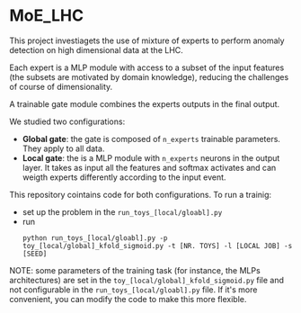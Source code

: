 # MoE_LHC
This project investiagets the use of mixture of experts to perform anomaly detection on high dimensional data at the LHC.

Each expert is a MLP module with access to a subset of the input features (the subsets are motivated by domain knowledge), reducing the challenges of course of dimensionality.

A trainable gate module combines the experts outputs in the final output.

We studied two configurations:
- **Global gate**: the gate is composed of `n_experts` trainable parameters. They apply to all data.
- **Local gate**: the is a MLP module with `n_experts` neurons in the output layer. It takes as input all the features and softmax activates and can weigth experts differently according to the input event.

This repository cointains code for both configurations.
To run a trainig:
- set up the problem in the `run_toys_[local/gloabl].py`
- run
  ```
  python run_toys_[local/gloabl].py -p toy_[local/global]_kfold_sigmoid.py -t [NR. TOYS] -l [LOCAL JOB] -s [SEED]
  ```

NOTE: some parameters of the training task (for instance, the MLPs architectures) are set in the `toy_[local/global]_kfold_sigmoid.py` file and not configurable in the `run_toys_[local/gloabl].py` file. If it's more convenient, you can modify the code to make this more flexible.
